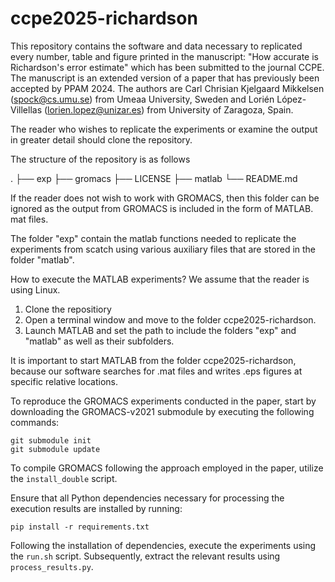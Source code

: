 # ccpe2025-richardson
This repository contains the software and data necessary to replicated every number, table and figure printed in the manuscript: "How accurate is Richardson's error estimate" which has been submitted to the journal CCPE. The manuscript is an extended version of a paper that has previously been accepted by PPAM 2024. The authors are Carl Chrisian Kjelgaard Mikkelsen (spock@cs.umu.se) from Umeaa University, Sweden and Lorién López-Villellas (lorien.lopez@unizar.es) from University of Zaragoza, Spain.

The reader who wishes to replicate the experiments or examine the output in greater detail should clone the repository.

The structure of the repository is as follows

.
├── exp
├── gromacs
├── LICENSE
├── matlab
└── README.md

If the reader does not wish to work with GROMACS, then this folder can be ignored as the output from GROMACS is included in the form of MATLAB. mat files.

The folder "exp" contain the matlab functions needed to replicate the experiments from scatch using various auxiliary files that are stored in the folder "matlab".

How to execute the MATLAB experiments? We assume that the reader is using Linux.

1) Clone the repositiory
2) Open a terminal window and move to the folder ccpe2025-richardson.
3) Launch MATLAB and set the path to include the folders "exp" and "matlab" as well as their subfolders.

It is important to start MATLAB from the folder ccpe2025-richardson, because our software searches for .mat files and writes .eps figures at specific relative locations.


To reproduce the GROMACS experiments conducted in the paper, start by downloading the GROMACS-v2021 submodule by executing the following commands:

```
git submodule init
git submodule update
```

To compile GROMACS following the approach employed in the paper, utilize the `install_double` script.

Ensure that all Python dependencies necessary for processing the execution results are installed by running:

```
pip install -r requirements.txt
```

Following the installation of dependencies, execute the experiments using the `run.sh` script. Subsequently, extract the relevant results using `process_results.py`.
